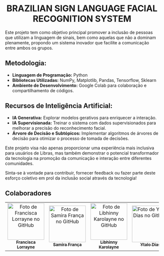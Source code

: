 <h1 align="center"> BRAZILIAN SIGN LANGUAGE FACIAL RECOGNITION SYSTEM </h1>

Este projeto tem como objetivo principal promover a inclusão de pessoas que utilizam a linguagem de sinais, bem como aquelas que não a dominam plenamente, propondo um sistema inovador que facilite a comunicação entre ambos os grupos.

## Metodologia:

- **Linguagem de Programação:** Python
- **Bibliotecas Utilizadas:** NumPy, Matplotlib, Pandas, Tensorflow, Sklearn
- **Ambiente de Desenvolvimento:** Google Colab para colaboração e compartilhamento de códigos.

## Recursos de Inteligência Artificial:

- **IA Generativa:** Explorar modelos gerativos para enriquecer a interação.
- **IA Supervisionada:** Treinar o sistema com dados supervisionados para melhorar a precisão do reconhecimento facial.
- **Árvore de Decisão e Subtópicos:** Implementar algoritmos de árvores de decisão para otimizar o processo de tomada de decisões.

Este projeto visa não apenas proporcionar uma experiência mais inclusiva para usuários de Libras, mas também demonstrar o potencial transformador da tecnologia na promoção da comunicação e interação entre diferentes comunidades.

Sinta-se à vontade para contribuir, fornecer feedback ou fazer parte deste esforço coletivo em prol da inclusão social através da tecnologia!

## Colaboradores
<table align="center">
  <tr>    
    <td align="center">
      <a href="https://github.com/franciscalorraynes">
        <img src="https://avatars.githubusercontent.com/u/104534319?v=4" 
        width="120px;" alt="Foto de Francisca Lorrayne no GitHub"/><br>
        <sub>
          <b>Francisca Lorrayne</b>
         </sub>
      </a>
    </td>
    <td align="center">
      <a href="https://github.com/samirafq">
        <img src="https://avatars.githubusercontent.com/u/111064435?v=4" 
        width="120px;" alt="Foto de Samira França no GitHub"/><br>
        <sub>
          <b>Samira França</b>
         </sub>
      </a>
    </td>
    <td align="center">
      <a href="https://github.com/Libhinny">
        <img src="https://avatars.githubusercontent.com/u/101879772?v=4" 
        width="120px;" alt="Foto de Libhinny Karolayne no GitHub"/><br>
        <sub>
          <b>Libhinny Karolayne</b>
         </sub>
      </a>
    </td>
    <td align="center">
      <a href="https://github.com/YT4l0">
        <img src="https://avatars.githubusercontent.com/u/108036187?v=4" 
        width="120px;" alt="Foto de Ytalo Dias no GitHub"/><br>
        <sub>
          <b>Ytalo Dias</b>
         </sub>
      </a>
    </td>
  </tr>
</table>
